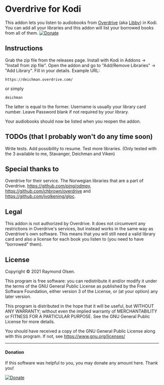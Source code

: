 # Overdrive for Kodi
This addon lets you listen to audiobooks from [Overdrive](https://www.overdrive.com/) (aka [Libby](https://libbyapp.com/)) in Kodi. You can add all your libraries and this addon will list your borrowed books from all of them. 
 [![Donate](https://img.shields.io/badge/Donate-PayPal-green.svg)](https://www.paypal.com/donate?hosted_button_id=HCETPXTC7Y4GA)

## Instructions
Grab the zip file from the releases page. 
Install with Kodi in Addons -> "Install from zip file".
Open the addon and go to "Add/Remove Libraries" -> "Add Library".
Fill in your details.
Example URL:

    https://deichman.overdrive.com/
or simply

    deichman
The latter is equal to the former.
Username is usually your library card number.
Leave Password blank if  not required by your library.

Your audiobooks should now be listed when you reopen the addon.


## TODOs (that I probably won't do any time soon)
Write tests.
Add possibility to resume.
Test more libraries. (Only tested with the 3 available to me, Stavanger, Deichman and Viken)


## Special thanks to
Overdrive for their service.
The Norwegian libraries that are a part of Overdrive.
https://github.com/ping/odmpy,
https://github.com/chbrown/overdrive and
https://github.com/jvolkening/gloc.


## Legal
This addon is not authorized by Overdrive. It does not circumvent any restrictions in Overdrive's services, but instead works in the same way as Overdrive's own software. This means that you will still need a valid library card and also a license for each book you listen to (you need to have "borrowed" them).


## License
Copyright © 2021 Raymond Olsen.

This program is free software: you can redistribute it and/or modify it under the terms of the GNU General Public License as published by the Free Software Foundation, either version 3 of the License, or (at your option) any later version.

This program is distributed in the hope that it will be useful, but WITHOUT ANY WARRANTY; without even the implied warranty of MERCHANTABILITY or FITNESS FOR A PARTICULAR PURPOSE. See the GNU General Public License for more details.

You should have received a copy of the GNU General Public License along with this program. If not, see https://www.gnu.org/licenses/


---
#### Donation
If this software was helpful to you, you may donate any amount here.
Thank you!

[![Donate](https://img.shields.io/badge/Donate-PayPal-green.svg)](https://www.paypal.com/donate?hosted_button_id=HCETPXTC7Y4GA)